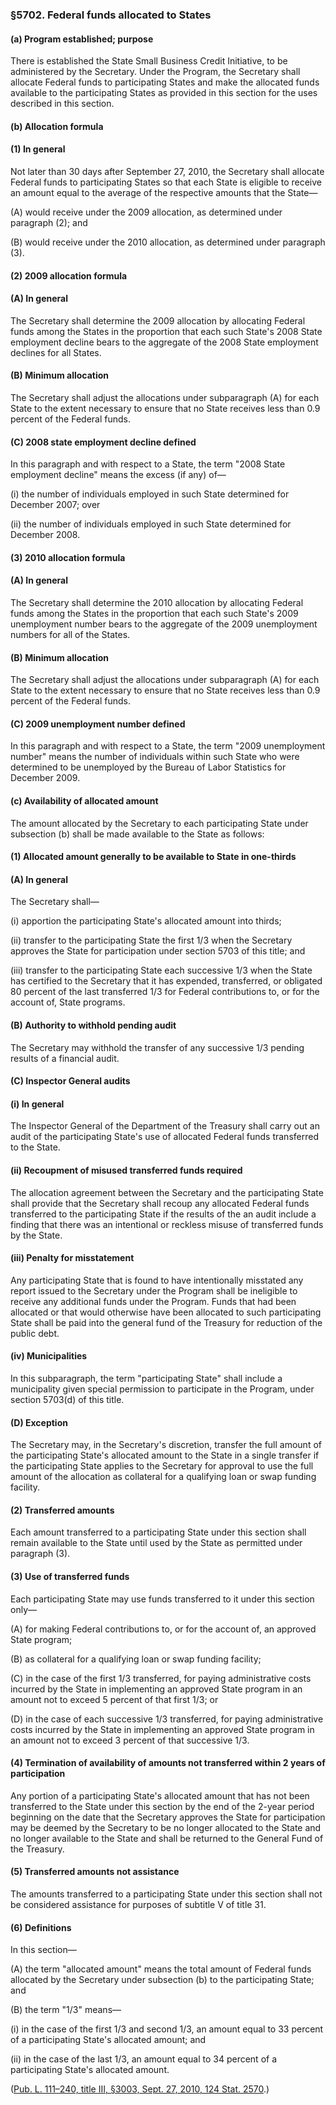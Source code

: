 ### §5702. Federal funds allocated to States ###

[]()

#### (a) Program established; purpose ####

There is established the State Small Business Credit Initiative, to be administered by the Secretary. Under the Program, the Secretary shall allocate Federal funds to participating States and make the allocated funds available to the participating States as provided in this section for the uses described in this section.

[]()

#### (b) Allocation formula ####

[]()

#### (1) In general ####

Not later than 30 days after September 27, 2010, the Secretary shall allocate Federal funds to participating States so that each State is eligible to receive an amount equal to the average of the respective amounts that the State—

[]()

(A) would receive under the 2009 allocation, as determined under paragraph (2); and

[]()

(B) would receive under the 2010 allocation, as determined under paragraph (3).

[]()

#### (2) 2009 allocation formula ####

[]()

#### (A) In general ####

The Secretary shall determine the 2009 allocation by allocating Federal funds among the States in the proportion that each such State's 2008 State employment decline bears to the aggregate of the 2008 State employment declines for all States.

[]()

#### (B) Minimum allocation ####

The Secretary shall adjust the allocations under subparagraph (A) for each State to the extent necessary to ensure that no State receives less than 0.9 percent of the Federal funds.

[]()

#### (C) 2008 state employment decline defined ####

In this paragraph and with respect to a State, the term "2008 State employment decline" means the excess (if any) of—

[]()

(i) the number of individuals employed in such State determined for December 2007; over

[]()

(ii) the number of individuals employed in such State determined for December 2008.

[]()

#### (3) 2010 allocation formula ####

[]()

#### (A) In general ####

The Secretary shall determine the 2010 allocation by allocating Federal funds among the States in the proportion that each such State's 2009 unemployment number bears to the aggregate of the 2009 unemployment numbers for all of the States.

[]()

#### (B) Minimum allocation ####

The Secretary shall adjust the allocations under subparagraph (A) for each State to the extent necessary to ensure that no State receives less than 0.9 percent of the Federal funds.

[]()

#### (C) 2009 unemployment number defined ####

In this paragraph and with respect to a State, the term "2009 unemployment number" means the number of individuals within such State who were determined to be unemployed by the Bureau of Labor Statistics for December 2009.

[]()

#### (c) Availability of allocated amount ####

The amount allocated by the Secretary to each participating State under subsection (b) shall be made available to the State as follows:

[]()

#### (1) Allocated amount generally to be available to State in one-thirds ####

[]()

#### (A) In general ####

The Secretary shall—

[]()

(i) apportion the participating State's allocated amount into thirds;

[]()

(ii) transfer to the participating State the first 1/3 when the Secretary approves the State for participation under section 5703 of this title; and

[]()

(iii) transfer to the participating State each successive 1/3 when the State has certified to the Secretary that it has expended, transferred, or obligated 80 percent of the last transferred 1/3 for Federal contributions to, or for the account of, State programs.

[]()

#### (B) Authority to withhold pending audit ####

The Secretary may withhold the transfer of any successive 1/3 pending results of a financial audit.

[]()

#### (C) Inspector General audits ####

[]()

#### (i) In general ####

The Inspector General of the Department of the Treasury shall carry out an audit of the participating State's use of allocated Federal funds transferred to the State.

[]()

#### (ii) Recoupment of misused transferred funds required ####

The allocation agreement between the Secretary and the participating State shall provide that the Secretary shall recoup any allocated Federal funds transferred to the participating State if the results of the an audit include a finding that there was an intentional or reckless misuse of transferred funds by the State.

[]()

#### (iii) Penalty for misstatement ####

Any participating State that is found to have intentionally misstated any report issued to the Secretary under the Program shall be ineligible to receive any additional funds under the Program. Funds that had been allocated or that would otherwise have been allocated to such participating State shall be paid into the general fund of the Treasury for reduction of the public debt.

[]()

#### (iv) Municipalities ####

In this subparagraph, the term "participating State" shall include a municipality given special permission to participate in the Program, under section 5703(d) of this title.

[]()

#### (D) Exception ####

The Secretary may, in the Secretary's discretion, transfer the full amount of the participating State's allocated amount to the State in a single transfer if the participating State applies to the Secretary for approval to use the full amount of the allocation as collateral for a qualifying loan or swap funding facility.

[]()

#### (2) Transferred amounts ####

Each amount transferred to a participating State under this section shall remain available to the State until used by the State as permitted under paragraph (3).

[]()

#### (3) Use of transferred funds ####

Each participating State may use funds transferred to it under this section only—

[]()

(A) for making Federal contributions to, or for the account of, an approved State program;

[]()

(B) as collateral for a qualifying loan or swap funding facility;

[]()

(C) in the case of the first 1/3 transferred, for paying administrative costs incurred by the State in implementing an approved State program in an amount not to exceed 5 percent of that first 1/3; or

[]()

(D) in the case of each successive 1/3 transferred, for paying administrative costs incurred by the State in implementing an approved State program in an amount not to exceed 3 percent of that successive 1/3.

[]()

#### (4) Termination of availability of amounts not transferred within 2 years of participation ####

Any portion of a participating State's allocated amount that has not been transferred to the State under this section by the end of the 2-year period beginning on the date that the Secretary approves the State for participation may be deemed by the Secretary to be no longer allocated to the State and no longer available to the State and shall be returned to the General Fund of the Treasury.

[]()

#### (5) Transferred amounts not assistance ####

The amounts transferred to a participating State under this section shall not be considered assistance for purposes of subtitle V of title 31.

[]()

#### (6) Definitions ####

In this section—

[]()

(A) the term "allocated amount" means the total amount of Federal funds allocated by the Secretary under subsection (b) to the participating State; and

[]()

(B) the term "1/3" means—

[]()

(i) in the case of the first 1/3 and second 1/3, an amount equal to 33 percent of a participating State's allocated amount; and

[]()

(ii) in the case of the last 1/3, an amount equal to 34 percent of a participating State's allocated amount.

([Pub. L. 111–240, title III, §3003, Sept. 27, 2010, 124 Stat. 2570](/statviewer.htm?volume=124&page=2570).)